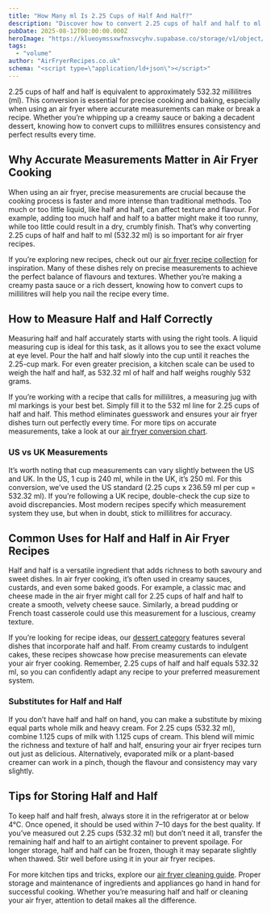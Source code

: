 ```yaml
---
title: "How Many ml Is 2.25 Cups of Half And Half?"
description: "Discover how to convert 2.25 cups of half and half to ml for precise cooking and baking. Get accurate measurements for perfect results every time."
pubDate: 2025-08-12T00:00:00.000Z
heroImage: "https://klueoymssxwfnxsvcyhv.supabase.co/storage/v1/object/public/md/how-many-ml-is-2-25-cups-of-half-and-half-7888d27a.webp"
tags:
  - "volume"
author: "AirFryerRecipes.co.uk"
schema: "<script type=\"application/ld+json\"></script>"
---
```


<p>2.25 cups of half and half is equivalent to approximately 532.32 millilitres (ml). This conversion is essential for precise cooking and baking, especially when using an air fryer where accurate measurements can make or break a recipe. Whether you’re whipping up a creamy sauce or baking a decadent dessert, knowing how to convert cups to millilitres ensures consistency and perfect results every time.</p>

<h2>Why Accurate Measurements Matter in Air Fryer Cooking</h2>  
<p>When using an air fryer, precise measurements are crucial because the cooking process is faster and more intense than traditional methods. Too much or too little liquid, like half and half, can affect texture and flavour. For example, adding too much half and half to a batter might make it too runny, while too little could result in a dry, crumbly finish. That’s why converting 2.25 cups of half and half to ml (532.32 ml) is so important for air fryer recipes.</p>  
<p>If you’re exploring new recipes, check out our <a href=https://www.airfryerrecipe.co.uk/recipes>air fryer recipe collection</a> for inspiration. Many of these dishes rely on precise measurements to achieve the perfect balance of flavours and textures. Whether you’re making a creamy pasta sauce or a rich dessert, knowing how to convert cups to millilitres will help you nail the recipe every time.</p>  

<h2>How to Measure Half and Half Correctly</h2>  
<p>Measuring half and half accurately starts with using the right tools. A liquid measuring cup is ideal for this task, as it allows you to see the exact volume at eye level. Pour the half and half slowly into the cup until it reaches the 2.25-cup mark. For even greater precision, a kitchen scale can be used to weigh the half and half, as 532.32 ml of half and half weighs roughly 532 grams.</p>  
<p>If you’re working with a recipe that calls for millilitres, a measuring jug with ml markings is your best bet. Simply fill it to the 532 ml line for 2.25 cups of half and half. This method eliminates guesswork and ensures your air fryer dishes turn out perfectly every time. For more tips on accurate measurements, take a look at our <a href=https://www.airfryerrecipe.co.uk/air-fryer-conversion-chart>air fryer conversion chart</a>.</p>  

<h3>US vs UK Measurements</h3>  
<p>It’s worth noting that cup measurements can vary slightly between the US and UK. In the US, 1 cup is 240 ml, while in the UK, it’s 250 ml. For this conversion, we’ve used the US standard (2.25 cups x 236.59 ml per cup = 532.32 ml). If you’re following a UK recipe, double-check the cup size to avoid discrepancies. Most modern recipes specify which measurement system they use, but when in doubt, stick to millilitres for accuracy.</p>  

<h2>Common Uses for Half and Half in Air Fryer Recipes</h2>  
<p>Half and half is a versatile ingredient that adds richness to both savoury and sweet dishes. In air fryer cooking, it’s often used in creamy sauces, custards, and even some baked goods. For example, a classic mac and cheese made in the air fryer might call for 2.25 cups of half and half to create a smooth, velvety cheese sauce. Similarly, a bread pudding or French toast casserole could use this measurement for a luscious, creamy texture.</p>  
<p>If you’re looking for recipe ideas, our <a href=https://www.airfryerrecipe.co.uk/recipe-category/dessert>dessert category</a> features several dishes that incorporate half and half. From creamy custards to indulgent cakes, these recipes showcase how precise measurements can elevate your air fryer cooking. Remember, 2.25 cups of half and half equals 532.32 ml, so you can confidently adapt any recipe to your preferred measurement system.</p>  

<h3>Substitutes for Half and Half</h3>  
<p>If you don’t have half and half on hand, you can make a substitute by mixing equal parts whole milk and heavy cream. For 2.25 cups (532.32 ml), combine 1.125 cups of milk with 1.125 cups of cream. This blend will mimic the richness and texture of half and half, ensuring your air fryer recipes turn out just as delicious. Alternatively, evaporated milk or a plant-based creamer can work in a pinch, though the flavour and consistency may vary slightly.</p>  

<h2>Tips for Storing Half and Half</h2>  
<p>To keep half and half fresh, always store it in the refrigerator at or below 4°C. Once opened, it should be used within 7–10 days for the best quality. If you’ve measured out 2.25 cups (532.32 ml) but don’t need it all, transfer the remaining half and half to an airtight container to prevent spoilage. For longer storage, half and half can be frozen, though it may separate slightly when thawed. Stir well before using it in your air fryer recipes.</p>  
<p>For more kitchen tips and tricks, explore our <a href=https://www.airfryerrecipe.co.uk/air-fryer-cleaner>air fryer cleaning guide</a>. Proper storage and maintenance of ingredients and appliances go hand in hand for successful cooking. Whether you’re measuring half and half or cleaning your air fryer, attention to detail makes all the difference.</p>